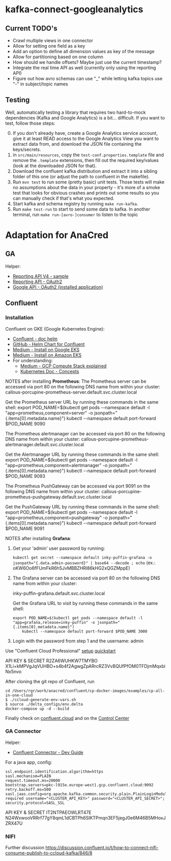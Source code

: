 # kafka-connect-googleanalytics

## Current TODO's

* Crawl multiple views in one connector
* Allow for setting one field as a key
* Add an option to define all dimension values as key of the message
* Allow for partitioning based on one column
* How should we handle offsets? Maybe just use the current timestamp?
* Integrate the real time API as well (currently only using the reporting API)
* Figure out how avro schemas can use "_" while letting kafka topics use "-" in subject/topic names

## Testing

Well, automatically testing a library that requires two hard-to-mock dependencies (Kafka and Google Analytics) is a bit... difficult. If you want to test, follow those steps:

0. If you don't already have, create a Google Analytics service account, give it at least READ access to the Google Analytics View you want to extract data from, and download the JSON file containing the keys/secrets. 
1. in `src/main/resources`, copy the `test-conf.properties.template` file and remove the `.template` extensions, then fill out the required key/values (look at the downloaded JSON for that). 
2. Download the confluent kafka distribution and extract it into a sibling folder of this one (or adjust the path to confluent in the makefile).
3. Run `mvn test` to run some (pretty basic) unit tests. Those tests will make no assumptions about the data in your property - it's more of a smoke test that looks for obvious crashes and prints out some results so you can manually check if that's what you expected.
4. Start kafka and schema registry by running `make run-kafka`.
5. Run `make test-run` to start to send some data to kafka. In another terminal, run `make run-[avro-]consumer` to listen to the topic

# Adaptation for AnaCred

## GA

Helper:
* [Reporting API V4 - sample](https://developers.google.com/analytics/devguides/reporting/core/v4/quickstart/service-java)
* [Reporting API - OAuth2](https://developers.google.com/analytics/devguides/reporting/core/v4/authorization)
* [Google API - OAuth2 (installed application)](https://developers.google.com/api-client-library/java/google-api-java-client/oauth2#installed_applications)



## Confluent

### Installation


Confluent on GKE (Google Kubernetes Engine): 
* [Confluent - doc helm](https://docs.confluent.io/current/installation/installing_cp/cp-helm-charts/docs/index.html)
* [GitHub - Helm Chart for Confluent](https://github.com/confluentinc/cp-helm-charts/blob/master/charts/cp-kafka/README.md)
* [Medium - Install on Google EKS](https://medium.com/google-cloud/installing-helm-in-google-kubernetes-engine-7f07f43c536e)
* [Medium - Install on Amazon EKS](https://medium.com/devopslinks/install-confluent-kafka-platform-onto-amazon-eks-using-helm-chart-33c36a3b112)
* For understanding:
  - [Medium - GCP Compute Stack explained](https://medium.com/google-cloud/gcp-the-google-cloud-platform-compute-stack-explained-c4ebdccd299b)
  - [Kubernetes Doc - Concepts](https://kubernetes.io/docs/concepts/)


NOTES after installing **Prometheus**:
The Prometheus server can be accessed via port 80 on the following DNS name from within your cluster:
callous-porcupine-prometheus-server.default.svc.cluster.local


Get the Prometheus server URL by running these commands in the same shell:
  export POD_NAME=$(kubectl get pods --namespace default -l "app=prometheus,component=server" -o jsonpath="{.items[0].metadata.name}")
  kubectl --namespace default port-forward $POD_NAME 9090


The Prometheus alertmanager can be accessed via port 80 on the following DNS name from within your cluster:
callous-porcupine-prometheus-alertmanager.default.svc.cluster.local


Get the Alertmanager URL by running these commands in the same shell:
  export POD_NAME=$(kubectl get pods --namespace default -l "app=prometheus,component=alertmanager" -o jsonpath="{.items[0].metadata.name}")
  kubectl --namespace default port-forward $POD_NAME 9093


The Prometheus PushGateway can be accessed via port 9091 on the following DNS name from within your cluster:
callous-porcupine-prometheus-pushgateway.default.svc.cluster.local


Get the PushGateway URL by running these commands in the same shell:
  export POD_NAME=$(kubectl get pods --namespace default -l "app=prometheus,component=pushgateway" -o jsonpath="{.items[0].metadata.name}")
  kubectl --namespace default port-forward $POD_NAME 9091



NOTES after installing **Grafana**:
1. Get your 'admin' user password by running:

   `kubectl get secret --namespace default inky-puffin-grafana -o jsonpath="{.data.admin-password}" | base64 --decode ; echo`
    (ex.: oKW6Oo6fFUmFkR6h5JvMBBZHRl86kHG2xQGZMppE)

2. The Grafana server can be accessed via port 80 on the following DNS name from within your cluster:

   inky-puffin-grafana.default.svc.cluster.local

   Get the Grafana URL to visit by running these commands in the same shell:

     ```
     export POD_NAME=$(kubectl get pods --namespace default -l "app=grafana,release=inky-puffin" -o jsonpath="{.items[0].metadata.name}")
         kubectl --namespace default port-forward $POD_NAME 3000
     ```

3. Login with the password from step 1 and the username: admin

Use "Confluent Cloud Professional"
[setup](https://confluent.cloud/environments/t2563/clusters/lkc-lqzp2/integrations/cli)
[quickstart](https://docs.confluent.io/current/quickstart/cloud-quickstart.html)

API KEY & SECRET
R2ZA6WUHKW7TMYBO
X1Li+kMPVgJqVUHBO+s4b4f2AgwgZpARrcRZ3VvBQUfPfOM0TFDjmMqxbiNx5nvo

After cloning the git repo of Confluent, run 
```
cd /Users/rgr/work/anacred/confluent/cp-docker-images/examples/cp-all-in-one-cloud
$ ./ccloud-generate-env-vars.sh
$ source ./delta_configs/env.delta
docker-compose up -d --build
```

Finally check on [confluent.cloud](https://confluent.cloud) and on the [Control Center](http://localhost:9021)


### GA Connector

Helper:
* [Confluent Connector - Dev Guide](https://docs.confluent.io/current/connect/devguide.html)

For a java app, config:
```
ssl.endpoint.identification.algorithm=https
sasl.mechanism=PLAIN
request.timeout.ms=20000
bootstrap.servers=pkc-l915e.europe-west1.gcp.confluent.cloud:9092
retry.backoff.ms=500
sasl.jaas.config=org.apache.kafka.common.security.plain.PlainLoginModule required username="<CLUSTER_API_KEY>" password="<CLUSTER_API_SECRET>";
security.protocol=SASL_SSL
```

API KEY & SECRET
IT2NTPAEOWLRT47E
N24WxwooVRRrf77gY8qmL1dCBTPh6SlKTPmqn3EF5jegJ0e6M46B5MHoxJZRX47U


### NIFI


Further discussion
https://discussion.confluent.io/t/how-to-connect-nifi-consume-publish-to-ccloud-kafka/846/8